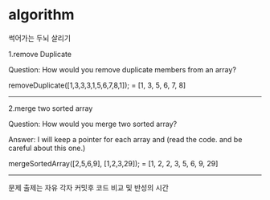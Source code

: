 # algorithm
썩어가는 두뇌 살리기

1.remove Duplicate

Question: How would you remove duplicate members from an array?

removeDuplicate([1,3,3,3,1,5,6,7,8,1]);
  = [1, 3, 5, 6, 7, 8]
  

--------------------------------------------------------------------------------------------


2.merge two sorted array

Question: How would you merge two sorted array?

Answer: I will keep a pointer for each array and (read the code. and be careful about this one.)

mergeSortedArray([2,5,6,9], [1,2,3,29]);
 = [1, 2, 2, 3, 5, 6, 9, 29]
 
 ***
문제 출제는 자유
각자 커밋후 코드 비교 및 반성의 시간
